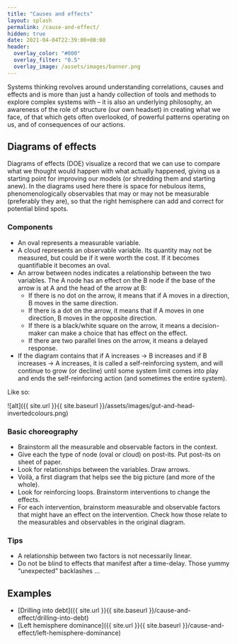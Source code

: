 ```yaml
---
title: "Causes and effects"
layout: splash
permalink: /cause-and-effect/
hidden: true
date: 2021-04-04T22:39:00+00:00
header:
  overlay_color: "#000"
  overlay_filter: "0.5"
  overlay_image: /assets/images/banner.png
---
```


Systems thinking revolves around understanding correlations, causes and effects and is more than just a handy collection of tools and methods to explore complex systems with – it is also an underlying philosophy, an awareness of the role of structure (our own headset) in creating what we face, of that which gets often overlooked, of powerful patterns operating on us, and of consequences of our actions. 

## Diagrams of effects

Diagrams of effects (DOE) visualize a record that we can use to compare what we thought would happen with what actually happened, giving us a starting point for improving our models (or shredding them and starting anew). In the diagrams used here there is space for nebulous items, phenomenologically observables that may or may not be measurable (preferably they are), so that the right hemisphere can add and correct for potential blind spots.

### Components

* An oval represents a measurable variable.
* A cloud represents an observable variable. Its quantity may not be measured, but could be if it were worth the cost. If it becomes quantifiable it becomes an oval.
* An arrow between nodes indicates a relationship between the two variables. The A node has an effect on the B node if the base of the arrow is at A and the head of the arrow at B:
  * If there is no dot on the arrow, it means that if A moves in a direction, B moves in the same direction.
  * If there is a dot on the arrow, it means that if A moves in one direction, B moves in the opposite direction.
  * If there is a black/white square on the arrow, it means a decision-maker can make a choice that has effect on the effect.
  * If there are two parallel lines on the arrow, it means a delayed response.
* If the diagram contains that if A increases → B increases and if B increases → A increases, it is called a self-reinforcing system, and will continue to grow (or decline) until some system limit comes into play and ends the self-reinforcing action (and sometimes the entire system).

Like so:

![alt]({{ site.url }}{{ site.baseurl }}/assets/images/gut-and-head-invertedcolours.png)

### Basic choreography

* Brainstorm all the measurable and observable factors in the context.
* Give each the type of node (oval or cloud) on post-its. Put post-its on sheet of paper.
* Look for relationships between the variables. Draw arrows.
* Voilà, a first diagram that helps see the big picture (and more of the whole).
* Look for reinforcing loops. Brainstorm interventions to change the effects.
* For each intervention, brainstorm measurable and observable factors that might have an effect on the intervention. Check how those relate to the measurables and observables in the original diagram.

### Tips

* A relationship between two factors is not necessarily linear.
* Do not be blind to effects that manifest after a time-delay. Those yummy “unexpected” backlashes …

## Examples

* [Drilling into debt]({{ site.url }}{{ site.baseurl }}/cause-and-effect/drilling-into-debt)
* [Left hemisphere dominance]({{ site.url }}{{ site.baseurl }}/cause-and-effect/left-hemisphere-dominance)
